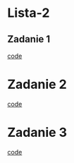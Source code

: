 # Lista-2

## Zadanie 1

[code](z1/main.py)

# Zadanie 2

[code](z2/main.py)

# Zadanie 3

[code](z3/main.py)
